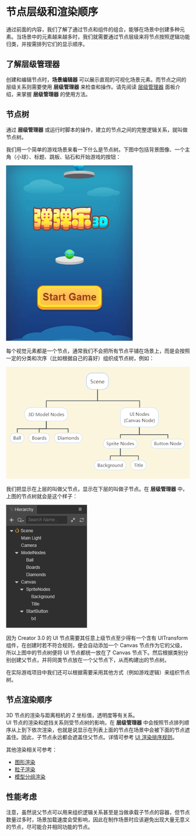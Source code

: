 # 节点层级和渲染顺序

通过前面的内容，我们了解了通过节点和组件的组合，能够在场景中创建多种元素。当场景中的元素越来越多时，我们就需要通过节点层级来将节点按照逻辑功能归类，并按需排列它们的显示顺序。

## 了解层级管理器

创建和编辑节点时，**场景编辑器** 可以展示直观的可视化场景元素。而节点之间的层级关系则需要使用 **层级管理器** 来检查和操作。请先阅读 [层级管理器](../../editor/hierarchy/index.md) 面板介绍，来掌握 **层级管理器** 的使用方法。

## 节点树

通过 **层级管理器** 或运行时脚本的操作，建立的节点之间的完整逻辑关系，就叫做节点树。

我们用一个简单的游戏场景来看一下什么是节点树。下图中包括背景图像、一个主角（小球）、标题、跳板、钻石和开始游戏的按钮：

![](node-tree/rolling-ball.png)

每个视觉元素都是一个节点，通常我们不会把所有节点平铺在场景上，而是会按照一定的分类和次序（比如根据自己的喜好）组织成节点树，例如：

![](node-tree/node-tree.png)

我们把显示在上层的叫做父节点，显示在下层的叫做子节点。在 **层级管理器** 中，上图的节点树就会是这个样子：

![](node-tree/in_hierarchy.png)

因为 Creator 3.0 的 UI 节点需要其任意上级节点至少得有一个含有 UITransform 组件，在创建时若不符合规则，便会自动添加一个 Canvas 节点作为它的父级，所以上图中的节点树便将 UI 节点都统一放在了 Canvas 节点下。然后根据类别分别创建父节点，并将同类节点放在一个父节点下，从而构建出的节点树。

在实际游戏项目中我们还可以根据需要采用其他方式（例如游戏逻辑）来组织节点树。

## 节点渲染顺序

3D 节点的渲染与距离相机的 Z 坐标值，透明度等有关系。<br>
UI 节点的渲染和遮挡关系则受节点树的影响，在 **层级管理器** 中会按照节点排列顺序从上到下依次渲染，也就是说显示在列表上面的节点在场景中会被下面的节点遮盖住。因此，子节点永远都会遮盖住父节点。详情可参考 [UI 渲染排序规则](../../ui-system/production-strategy/priority.md)。

其他渲染相关可参考：
- [图形渲染](../../module-map/graphics.md)
- [粒子渲染](../../particle-system/renderer.md)
- [模型分组渲染](../../engine/renderable/model-component.md#%E6%A8%A1%E5%9E%8B%E5%88%86%E7%BB%84%E6%B8%B2%E6%9F%93)

## 性能考虑

注意，虽然说父节点可以用来组织逻辑关系甚至是当做承载子节点的容器，但节点数量过多时，场景加载速度会受影响，因此在制作场景时应该避免出现大量无意义的节点，尽可能合并相同功能的节点。
